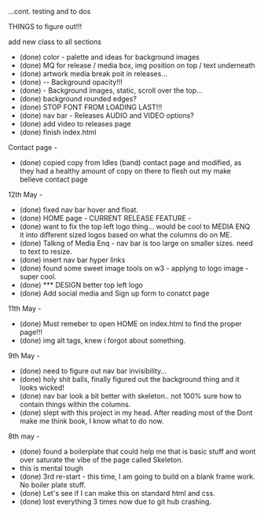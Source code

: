 
...cont. testing and to dos

THINGS to figure out!!!

add new class to all sections

- (done) color - palette and ideas for background images
- (done) MQ for release / media box, img position on top / text underneath
- (done) artwork media break poit in releases... 
- (done) -- Background opacity!!! 
- (done) - Background images, static, scroll over the top... 
- (done) background rounded edges? 
- (done) STOP FONT FROM LOADING LAST!!!
- (done) nav bar - Releases AUDIO and VIDEO options? 
- (done) add video to releases page
- (done) finish index.html

Contact page - 
- (done) copied copy  from Idles (band) contact page and modified, as they had a healthy amount of copy on there to flesh out my make believe contact page

12th May - 
- (done) fixed nav bar hover and float.
- (done) HOME page - CURRENT RELEASE FEATURE - 
- (done) want to fix the top left logo thing... would be cool to MEDIA ENQ it into different sized logos based on what the columns do on ME. 
- (done) Talkng of Media Enq - nav bar is too large on smaller sizes. need to text to resize. 
- (done) insert nav bar hyper links
- (done) found some sweet image tools on w3 - applyng to logo image - super cool.
- (done) *** DESIGN better top left logo
- (done) Add social media and Sign up form to conatct page

11th May - 
- (done) Must remeber to open HOME on index.html to find the proper page!!!
- (done) img alt tags, knew i forgot about something.

9th May -
- (done) need to figure out nav bar invisibility... 
- (done) holy shit balls, finally figured out the background thing and it looks wicked! 
- (done) nav bar look a bit better with skeleton.. not 100% sure how to contain things within the columns. 
- (done) slept with this project in my head. After reading most of the Dont make me think book, I know what to do now. 

8th may - 
- (done) found a boilerplate that could help me that is basic stuff and wont over saturate the vibe of the page called Skeleton. 
- this is mental tough
- (done) 3rd re-start - this time, I am going to build on a blank frame work. No boiler plate stuff. 
- (done) Let's see if I can make this on standard html and css. 
- (done) lost everything 3 times now due to git hub crashing. 